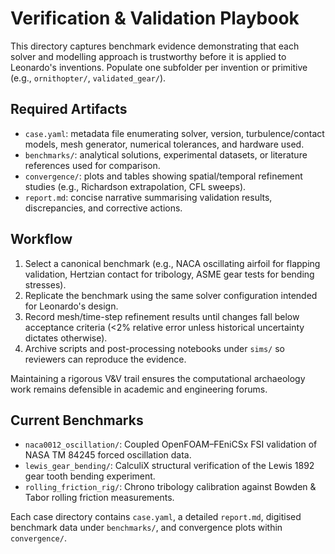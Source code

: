 # Verification & Validation Playbook

This directory captures benchmark evidence demonstrating that each solver and modelling approach is trustworthy before it is applied to Leonardo's inventions. Populate one subfolder per invention or primitive (e.g., `ornithopter/`, `validated_gear/`).

## Required Artifacts
- `case.yaml`: metadata file enumerating solver, version, turbulence/contact models, mesh generator, numerical tolerances, and hardware used.
- `benchmarks/`: analytical solutions, experimental datasets, or literature references used for comparison.
- `convergence/`: plots and tables showing spatial/temporal refinement studies (e.g., Richardson extrapolation, CFL sweeps).
- `report.md`: concise narrative summarising validation results, discrepancies, and corrective actions.

## Workflow
1. Select a canonical benchmark (e.g., NACA oscillating airfoil for flapping validation, Hertzian contact for tribology, ASME gear tests for bending stresses).
2. Replicate the benchmark using the same solver configuration intended for Leonardo's design.
3. Record mesh/time-step refinement results until changes fall below acceptance criteria (<2% relative error unless historical uncertainty dictates otherwise).
4. Archive scripts and post-processing notebooks under `sims/` so reviewers can reproduce the evidence.

Maintaining a rigorous V&V trail ensures the computational archaeology work remains defensible in academic and engineering forums.

## Current Benchmarks
- `naca0012_oscillation/`: Coupled OpenFOAM–FEniCSx FSI validation of NASA TM 84245 forced oscillation data.
- `lewis_gear_bending/`: CalculiX structural verification of the Lewis 1892 gear tooth bending experiment.
- `rolling_friction_rig/`: Chrono tribology calibration against Bowden & Tabor rolling friction measurements.

Each case directory contains `case.yaml`, a detailed `report.md`, digitised benchmark data under `benchmarks/`, and convergence plots within `convergence/`.

